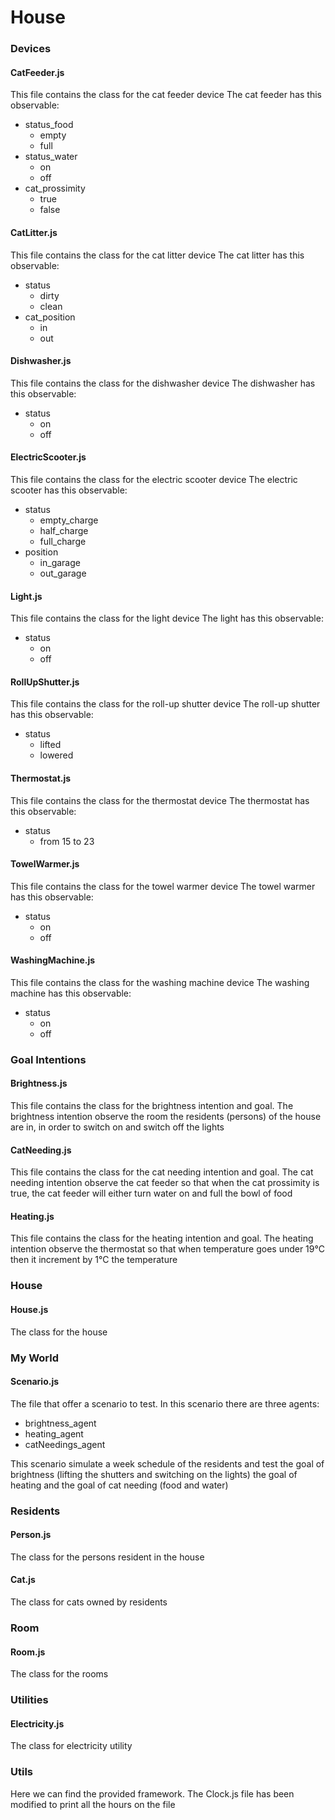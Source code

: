 # House

### Devices
#### CatFeeder.js
This file contains the class for the cat feeder device
The cat feeder has this observable:
- status_food
    - empty
    - full
- status_water
    - on
    - off
- cat_prossimity
    - true
    - false
#### CatLitter.js
This file contains the class for the cat litter device
The cat litter has this observable:
- status
    - dirty
    - clean
- cat_position
    - in
    - out
#### Dishwasher.js
This file contains the class for the dishwasher device
The dishwasher has this observable:
- status
    - on
    - off
#### ElectricScooter.js
This file contains the class for the electric scooter device
The electric scooter has this observable:
- status
    - empty_charge
    - half_charge
    - full_charge
- position
    - in_garage
    - out_garage
#### Light.js
This file contains the class for the light device
The light has this observable:
- status
    - on
    - off
#### RollUpShutter.js
This file contains the class for the roll-up shutter device
The roll-up shutter has this observable:
- status
    - lifted
    - lowered
#### Thermostat.js
This file contains the class for the thermostat device
The thermostat has this observable:
- status
    - from 15 to 23
#### TowelWarmer.js
This file contains the class for the towel warmer device
The towel warmer has this observable:
- status
    - on
    - off
#### WashingMachine.js
This file contains the class for the washing machine device
The washing machine has this observable:
- status
    - on
    - off

### Goal Intentions
#### Brightness.js
This file contains the class for the brightness intention and goal.
The brightness intention observe the room the residents (persons) of the house are in, in order to switch on and switch off the lights
#### CatNeeding.js
This file contains the class for the cat needing intention and goal.
The cat needing intention observe the cat feeder so that when the cat prossimity is true, the cat feeder will either turn water on and full the bowl of food
#### Heating.js
This file contains the class for the heating intention and goal.
The heating intention observe the thermostat so that when temperature goes under 19°C then it increment by 1°C the temperature

### House
#### House.js
The class for the house

### My World
#### Scenario.js
The file that offer a scenario to test.
In this scenario there are three agents:
- brightness_agent
- heating_agent
- catNeedings_agent

This scenario simulate a week schedule of the residents and test the goal of brightness (lifting the shutters and switching on the lights) the goal of heating and the goal of cat needing (food and water)

### Residents
#### Person.js
The class for the persons resident in the house

#### Cat.js
The class for cats owned by residents

### Room
#### Room.js
The class for the rooms

### Utilities
#### Electricity.js
The class for electricity utility

### Utils
Here we can find the provided framework.
The Clock.js file has been modified to print all the hours on the file